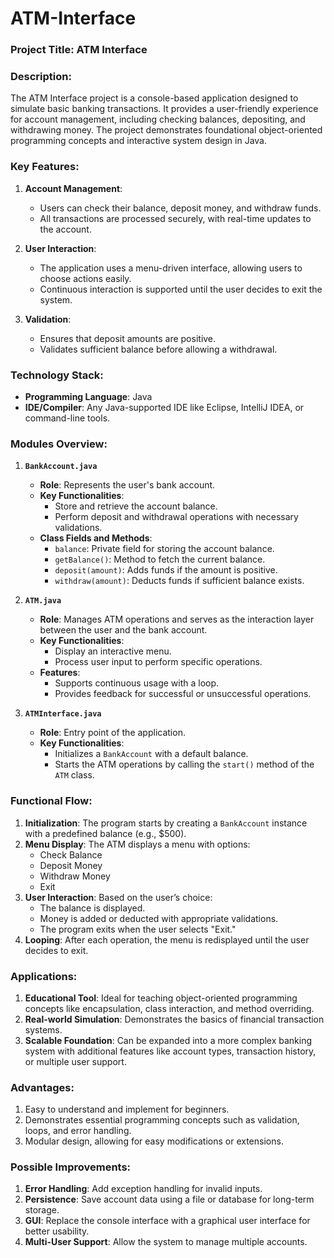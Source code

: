 # ATM-Interface

### Project Title: **ATM Interface**  

### Description:  
The ATM Interface project is a console-based application designed to simulate basic banking transactions. It provides a user-friendly experience for account management, including checking balances, depositing, and withdrawing money. The project demonstrates foundational object-oriented programming concepts and interactive system design in Java.


### Key Features:  
1. **Account Management**: 
   - Users can check their balance, deposit money, and withdraw funds.  
   - All transactions are processed securely, with real-time updates to the account.  

2. **User Interaction**:
   - The application uses a menu-driven interface, allowing users to choose actions easily.  
   - Continuous interaction is supported until the user decides to exit the system.  

3. **Validation**:  
   - Ensures that deposit amounts are positive.  
   - Validates sufficient balance before allowing a withdrawal.


### Technology Stack:  
- **Programming Language**: Java  
- **IDE/Compiler**: Any Java-supported IDE like Eclipse, IntelliJ IDEA, or command-line tools.


### Modules Overview:  

1. **`BankAccount.java`**  
   - **Role**: Represents the user's bank account.  
   - **Key Functionalities**:  
     - Store and retrieve the account balance.  
     - Perform deposit and withdrawal operations with necessary validations.  
   - **Class Fields and Methods**:  
     - `balance`: Private field for storing the account balance.  
     - `getBalance()`: Method to fetch the current balance.  
     - `deposit(amount)`: Adds funds if the amount is positive.  
     - `withdraw(amount)`: Deducts funds if sufficient balance exists.

2. **`ATM.java`**  
   - **Role**: Manages ATM operations and serves as the interaction layer between the user and the bank account.  
   - **Key Functionalities**:  
     - Display an interactive menu.  
     - Process user input to perform specific operations.  
   - **Features**:  
     - Supports continuous usage with a loop.  
     - Provides feedback for successful or unsuccessful operations.

3. **`ATMInterface.java`**  
   - **Role**: Entry point of the application.  
   - **Key Functionalities**:  
     - Initializes a `BankAccount` with a default balance.  
     - Starts the ATM operations by calling the `start()` method of the `ATM` class.


### Functional Flow:  
1. **Initialization**: The program starts by creating a `BankAccount` instance with a predefined balance (e.g., $500).  
2. **Menu Display**: The ATM displays a menu with options:  
   - Check Balance  
   - Deposit Money  
   - Withdraw Money  
   - Exit  
3. **User Interaction**: Based on the user’s choice:  
   - The balance is displayed.  
   - Money is added or deducted with appropriate validations.  
   - The program exits when the user selects "Exit."  
4. **Looping**: After each operation, the menu is redisplayed until the user decides to exit.


### Applications:  
1. **Educational Tool**: Ideal for teaching object-oriented programming concepts like encapsulation, class interaction, and method overriding.  
2. **Real-world Simulation**: Demonstrates the basics of financial transaction systems.  
3. **Scalable Foundation**: Can be expanded into a more complex banking system with additional features like account types, transaction history, or multiple user support.


### Advantages:  
1. Easy to understand and implement for beginners.  
2. Demonstrates essential programming concepts such as validation, loops, and error handling.  
3. Modular design, allowing for easy modifications or extensions.


### Possible Improvements:  
1. **Error Handling**: Add exception handling for invalid inputs.  
2. **Persistence**: Save account data using a file or database for long-term storage.  
3. **GUI**: Replace the console interface with a graphical user interface for better usability.  
4. **Multi-User Support**: Allow the system to manage multiple accounts.
